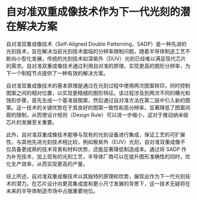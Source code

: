# 自对准双重成像技术作为下一代光刻的潜在解决方案

自对准双重成像技术（Self-Aligned Double Patterning，SADP）是一种先进的光刻技术，旨在解决当前光刻技术面临的分辨率限制问题。随着半导体制造工艺不断向小型化发展，传统的光刻技术如深紫外（DUV）光刻已经难以满足现代芯片的需求。自对准双重成像技术通过利用自对准的原理，实现更高的图形分辨率，为下一个制程节点提供了一种有效的解决方案。

自对准双重成像技术的基本原理是通过在光刻过程中使用两次图案转印，同时控制图案之间的相对位置，以实现更精细的图形特征。该过程涉及到两次不同的曝光和蚀刻步骤，首先生成一个基准层图案，然后通过自对准方法在第二层中引入新的图案。这一技术的关键优势在于其良好的图案一致性和高分辨率，显著降低了图案间距的限制，从而使设计规则（Design Rule）可以进一步缩小，这对于推动纳米级芯片的发展至关重要。

此外，自对准双重成像技术能够与现有的光刻设备进行集成，保证工艺的可扩展性。与其他先进光刻技术相比较，例如极紫外（EUV）光刻，自对准双重成像不仅具备更成熟的技术背景和材料优势，还能显著降低制造成本。通过将 SADP 作为补充技术，加上现有的光刻工艺，半导体厂商可以在提升图形准确性的同时，优化生产效率，从而实现更高的产量。

综上所述，自对准双重成像技术以其独特的原理和优势，展现出作为下一代光刻技术的潜力。在芯片设计向更高集成度和更小尺寸发展的背景下，这一技术无疑将在未来的半导体制造市场中占据重要地位。